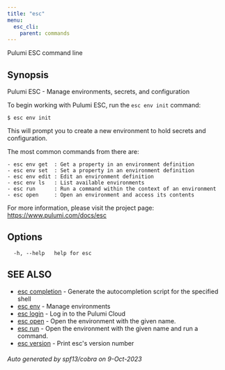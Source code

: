```yaml
---
title: "esc"
menu:
  esc_cli:
    parent: commands
---
```




Pulumi ESC command line

## Synopsis

Pulumi ESC - Manage environments, secrets, and configuration

To begin working with Pulumi ESC, run the `esc env init` command:

    $ esc env init

This will prompt you to create a new environment to hold secrets and configuration.

The most common commands from there are:

    - esc env get  : Get a property in an environment definition
    - esc env set  : Set a property in an environment definition
    - esc env edit : Edit an environment definition
    - esc env ls   : List available environments
    - esc run      : Run a command within the context of an environment
    - esc open     : Open an environment and access its contents

For more information, please visit the project page: https://www.pulumi.com/docs/esc

## Options

```
  -h, --help   help for esc
```

## SEE ALSO

* [esc completion](/docs/esc-cli/commands/esc_completion/)	 - Generate the autocompletion script for the specified shell
* [esc env](/docs/esc-cli/commands/esc_env/)	 - Manage environments
* [esc login](/docs/esc-cli/commands/esc_login/)	 - Log in to the Pulumi Cloud
* [esc open](/docs/esc-cli/commands/esc_open/)	 - Open the environment with the given name.
* [esc run](/docs/esc-cli/commands/esc_run/)	 - Open the environment with the given name and run a command.
* [esc version](/docs/esc-cli/commands/esc_version/)	 - Print esc's version number

###### Auto generated by spf13/cobra on 9-Oct-2023
